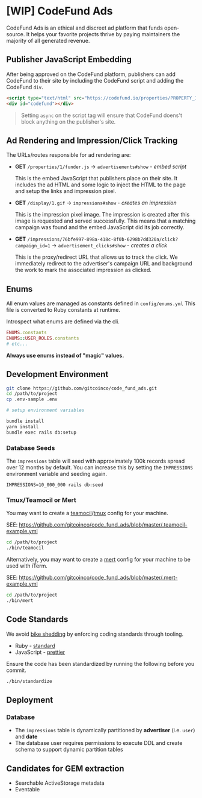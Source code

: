 # [WIP] CodeFund Ads

CodeFund Ads is an ethical and discreet ad platform that funds open-source.
It helps your favorite projects thrive by paying maintainers the majority of all generated revenue.

## Publisher JavaScript Embedding

After being approved on the CodeFund platform,
publishers can add CodeFund to their site by including the CodeFund script and adding the CodeFund `div`.

```html
<script type="text/html" src="https://codefund.io/properties/PROPERTY_ID/funder.js" async="async"></script>
<div id="codefund"></div>
```

> Setting `async` on the script tag will ensure that CodeFund doens't block anything on the publisher's site.

## Ad Rendering and Impression/Click Tracking

The URLs/routes responsible for ad rendering are:

- __GET__ `/properties/1/funder.js` → `advertisements#show` - _embed script_

  This is the embed JavaScript that publishers place on their site.
  It includes the ad HTML and some logic to inject the HTML to the page and setup the links and impression pixel.

- __GET__ `/display/1.gif` → `impressions#show` - _creates an impression_

  This is the impression pixel image.
  The impression is created after this image is requested and served successfully.
  This means that a matching campaign was found and the embed JavaScript did its job correctly.

- __GET__ `/impressions/76bfe997-898a-418c-8f0b-6298b7dd320a/click?campaign_id=1` → `advertisement_clicks#show` - _creates a click_

  This is the proxy/redirect URL that allows us to track the click.
  We immediately redirect to the advertiser's campaign URL and background the work to mark the associated impression as clicked.

## Enums

All enum values are managed as constants defined in `config/enums.yml`
This file is converted to Ruby constants at runtime.

Introspect what enums are defined via the cli.

```ruby
ENUMS.constants
ENUMS::USER_ROLES.constants
# etc...
```

__Always use enums instead of "magic" values.__

## Development Environment

```sh
git clone https://github.com/gitcoinco/code_fund_ads.git
cd /path/to/project
cp .env-sample .env

# setup environment variables

bundle install
yarn install
bundle exec rails db:setup
```

### Database Seeds

The `impressions` table will seed with approximately 100k records spread over 12 months by default.
You can increase this by setting the `IMPRESSIONS` environment variable and seeding again.

```
IMPRESSIONS=10_000_000 rails db:seed
```

### Tmux/Teamocil or Mert

You may want to create a [teamocil](https://github.com/remiprev/teamocil)/[tmux](https://github.com/tmux/tmux) config for your machine.

SEE: https://github.com/gitcoinco/code_fund_ads/blob/master/.teamocil-example.yml

```sh
cd /path/to/project
./bin/teamocil
```

Alternatively, you may want to create a [mert](https://github.com/eggplanetio/mert) config for your machine to be used with iTerm.

SEE: https://github.com/gitcoinco/code_fund_ads/blob/master/.mert-example.yml

```sh
cd /path/to/project
./bin/mert
```

## Code Standards

 We avoid [bike shedding](https://en.wikipedia.org/wiki/Law_of_triviality) by enforcing coding standards through tooling.

 - Ruby - [standard](https://github.com/testdouble/standard)
 - JavaScript - [prettier](https://github.com/prettier/prettier)

 Ensure the code has been standardized by running the following before you commit.

 ```sh
 ./bin/standardize
 ```

 ## Deployment

 ### Database

 - The `impressions` table is dynamically partitioned by __advertiser__ (i.e. `user`) and __date__
 - The database user requires permissions to execute DDL and create schema to support dynamic partition tables

## Candidates for GEM extraction

- Searchable ActiveStorage metadata
- Eventable
